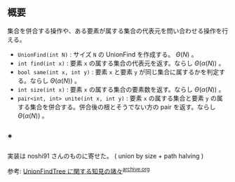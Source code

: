 ## 概要

集合を併合する操作や、ある要素が属する集合の代表元を問い合わせる操作を行える。

- `UnionFind(int N)` : サイズ `N` の UnionFind を作成する。 $\Theta(N)$ 。
- `int find(int x)` : 要素 `x` の属する集合の代表元を返す。ならし $\Theta(\alpha(N))$ 。
- `bool same(int x, int y)` : 要素 `x` と要素 `y` が同じ集合に属するかを判定する。ならし $\Theta(\alpha(N))$ 。
- `int size(int x)` : 要素 `x` の属する集合の要素数を返す。ならし $\Theta(\alpha(N))$ 。
- `pair<int, int> unite(int x, int y)` : 要素 `x` の属する集合と要素 `y` の属する集合を併合する。併合後の根とそうでない方の pair を返す。ならし $\Theta(\alpha(N))$ 。

## *

実装は noshi91 さんのものに寄せた。 ( union by size + path halving )

参考: [UnionFindTree に関する知見の諸々](https://noshi91.hatenablog.com/entry/2018/05/30/191943)<sup>[archive.org](https://web.archive.org/web/20240221140608/https://noshi91.hatenablog.com/entry/2018/05/30/191943)</sup>